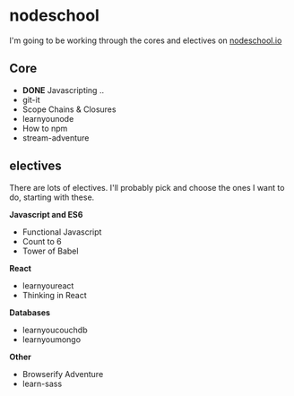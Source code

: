 # nodeschool

I'm going to be working through the cores and electives on [nodeschool.io](http://nodeschool.io/)

## Core

* __DONE__ Javascripting ..
* git-it
* Scope Chains & Closures
* learnyounode
* How to npm
* stream-adventure

## electives

There are lots of electives. I'll probably pick and choose the ones I want to do, starting with these.

__Javascript and ES6__
* Functional Javascript
* Count to 6
* Tower of Babel

__React__
* learnyoureact
* Thinking in React

__Databases__
* learnyoucouchdb
* learnyoumongo

__Other__
* Browserify Adventure
* learn-sass
